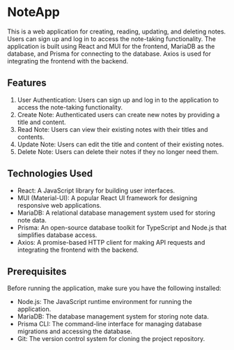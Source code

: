 # NoteApp

This is a web application for creating, reading, updating, and deleting notes. Users can sign up and log in to access the note-taking functionality. The application is built using React and MUI for the frontend, MariaDB as the database, and Prisma for connecting to the database. Axios is used for integrating the frontend with the backend.

## Features

1. User Authentication: Users can sign up and log in to the application to access the note-taking functionality.
2. Create Note: Authenticated users can create new notes by providing a title and content.
3. Read Note: Users can view their existing notes with their titles and contents.
4. Update Note: Users can edit the title and content of their existing notes.
5. Delete Note: Users can delete their notes if they no longer need them.

## Technologies Used

- React: A JavaScript library for building user interfaces.
- MUI (Material-UI): A popular React UI framework for designing responsive web applications.
- MariaDB: A relational database management system used for storing note data.
- Prisma: An open-source database toolkit for TypeScript and Node.js that simplifies database access.
- Axios: A promise-based HTTP client for making API requests and integrating the frontend with the backend.

## Prerequisites

Before running the application, make sure you have the following installed:

- Node.js: The JavaScript runtime environment for running the application.
- MariaDB: The database management system for storing note data.
- Prisma CLI: The command-line interface for managing database migrations and accessing the database.
- Git: The version control system for cloning the project repository.
